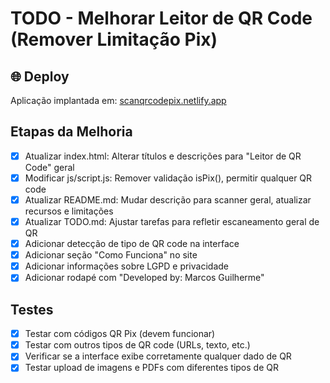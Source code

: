 # TODO - Melhorar Leitor de QR Code (Remover Limitação Pix)

## 🌐 Deploy
Aplicação implantada em: [scanqrcodepix.netlify.app](https://scanqrcodepix.netlify.app)

## Etapas da Melhoria
- [x] Atualizar index.html: Alterar títulos e descrições para "Leitor de QR Code" geral
- [x] Modificar js/script.js: Remover validação isPix(), permitir qualquer QR code
- [x] Atualizar README.md: Mudar descrição para scanner geral, atualizar recursos e limitações
- [x] Atualizar TODO.md: Ajustar tarefas para refletir escaneamento geral de QR
- [x] Adicionar detecção de tipo de QR code na interface
- [x] Adicionar seção "Como Funciona" no site
- [x] Adicionar informações sobre LGPD e privacidade
- [x] Adicionar rodapé com "Developed by: Marcos Guilherme"

## Testes
- [x] Testar com códigos QR Pix (devem funcionar)
- [x] Testar com outros tipos de QR code (URLs, texto, etc.)
- [x] Verificar se a interface exibe corretamente qualquer dado de QR
- [x] Testar upload de imagens e PDFs com diferentes tipos de QR
